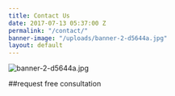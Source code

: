 ```yaml
---
title: Contact Us
date: 2017-07-13 05:37:00 Z
permalink: "/contact/"
banner-image: "/uploads/banner-2-d5644a.jpg"
layout: default
---
```


![banner-2-d5644a.jpg](/uploads/banner-2-d5644a.jpg)

##request free consultation
